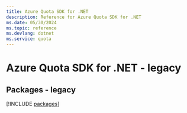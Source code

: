 ```yaml
---
title: Azure Quota SDK for .NET
description: Reference for Azure Quota SDK for .NET
ms.date: 05/30/2024
ms.topic: reference
ms.devlang: dotnet
ms.service: quota
---
```

# Azure Quota SDK for .NET - legacy
## Packages - legacy
[!INCLUDE [packages](quota-index.md)]